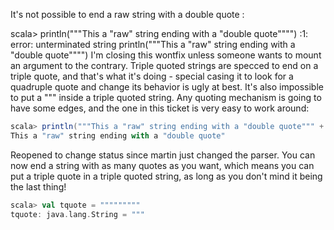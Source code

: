 It's not possible to end a raw string with a double quote :

scala> println("""This a "raw" string ending with a "double quote"""")
<console>:1: error: unterminated string
       println("""This a "raw" string ending with a "double quote"""")
I'm closing this wontfix unless someone wants to mount an argument to the contrary.  Triple quoted strings are specced to end on a triple quote, and that's what it's doing - special casing it to look for a quadruple quote and change its behavior is ugly at best.  It's also impossible to put a """ inside a triple quoted string.  Any quoting mechanism is going to have some edges, and the one in this ticket is very easy to work around:
```scala
scala> println("""This a "raw" string ending with a "double quote""" + "\"")
This a "raw" string ending with a "double quote"
```
Reopened to change status since martin just changed the parser.  You can now end a string with as many quotes as you want, which means you can put a triple quote in a triple quoted string, as long as you don't mind it being the last thing!
```scala
scala> val tquote = """""""""
tquote: java.lang.String = """
```
